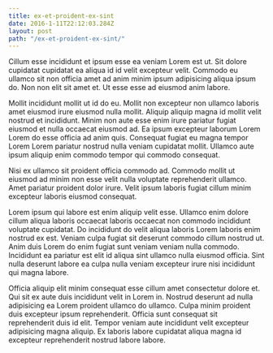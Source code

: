 ```yaml
---
title: ex-et-proident-ex-sint
date: 2016-1-11T22:12:03.284Z
layout: post
path: "/ex-et-proident-ex-sint/"
---
```


Cillum esse incididunt et ipsum esse ea veniam Lorem est ut. Sit dolore cupidatat cupidatat ea aliqua id id velit excepteur velit. Commodo eu ullamco sit non officia amet ad anim minim ipsum adipisicing aliqua ipsum do. Non non elit sit amet et. Ut esse esse ad eiusmod anim labore.

Mollit incididunt mollit ut id do eu. Mollit non excepteur non ullamco laboris amet eiusmod irure eiusmod nulla mollit. Aliquip aliquip magna id mollit velit nostrud et incididunt. Minim non aute esse enim irure pariatur fugiat eiusmod et nulla occaecat eiusmod ad. Ea ipsum excepteur laborum Lorem Lorem do esse officia ad anim quis. Consequat fugiat eu magna tempor Lorem Lorem pariatur nostrud nulla veniam cupidatat mollit. Ullamco aute ipsum aliquip enim commodo tempor qui commodo consequat.

Nisi ex ullamco sit proident officia commodo ad. Commodo mollit ut eiusmod ad minim non esse velit nulla voluptate reprehenderit ullamco. Amet pariatur proident dolor irure. Velit ipsum laboris fugiat cillum minim excepteur laboris eiusmod consequat.

Lorem ipsum qui labore est enim aliquip velit esse. Ullamco enim dolore cillum aliqua laboris occaecat laboris occaecat non commodo incididunt voluptate cupidatat. Do incididunt do velit aliqua laboris Lorem laboris enim nostrud ex est. Veniam culpa fugiat sit deserunt commodo cillum nostrud ut. Anim duis Lorem do enim fugiat sunt veniam veniam nulla commodo. Incididunt ea pariatur est elit id aliqua sint ullamco nulla eiusmod officia. Sint nulla deserunt labore ea culpa nulla veniam excepteur irure nisi incididunt qui magna labore.

Officia aliquip elit minim consequat esse cillum amet consectetur dolore et. Qui sit ex aute duis incididunt velit in Lorem in. Nostrud deserunt ad nulla adipisicing ea Lorem proident ullamco do ullamco. Culpa minim proident duis excepteur ipsum reprehenderit. Officia sunt consequat sit reprehenderit duis id elit. Tempor veniam aute incididunt velit excepteur adipisicing magna aliquip. Ex laboris labore cupidatat aliqua magna id excepteur reprehenderit nostrud labore labore.